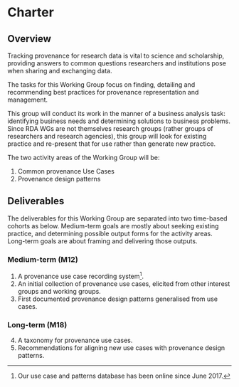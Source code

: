 # Charter

## Overview

Tracking provenance for research data is vital to science and scholarship, providing answers to common questions researchers and institutions pose when sharing and exchanging data.

The tasks for this Working Group focus on finding, detailing and recommending best practices for provenance representation and management.  

This group will conduct its work in the manner of a business analysis task: identifying business needs and determining solutions to business problems. Since RDA WGs are not themselves research groups (rather groups of researchers and research agencies), this group will look for existing practice and re-present that for use rather than generate new practice.

The two activity areas of the Working Group will be:

1. Common provenance Use Cases
2. Provenance design patterns

## Deliverables

The deliverables for this Working Group are separated into two time-based cohorts as below. Medium-term goals are mostly about seeking existing practice, and determining possible output forms for the activity areas. Long-term goals are about framing and delivering those outputs.

### Medium-term (M12)

1. A provenance use case recording system[^db]. 
2. An initial collection of provenance use cases, elicited from other interest groups and working groups.
3. First documented provenance design patterns generalised from use cases.

### Long-term (M18)

4. A taxonomy for provenance use cases.
5. Recommendations for aligning new use cases with provenance design patterns.


[^db]: Our use case and patterns database has been online since June 2017.


